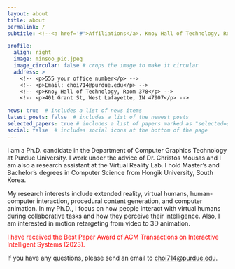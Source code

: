 ```yaml
---
layout: about
title: about
permalink: /
subtitle: <!--<a href='#'>Affiliations</a>. Knoy Hall of Technology, Room 378  401 Grant St, West Lafayette, IN 47907, USA --> <!-- Contacts. Moto. Etc. -->

profile:
  align: right
  image: minsoo_pic.jpeg
  image_circular: false # crops the image to make it circular
  address: >
    <!-- <p>555 your office number</p> -->
    <!-- <p>Email: choi714@purdue.edu</p> -->
    <!-- <p>Knoy Hall of Technology, Room 378</p> -->
    <!-- <p>401 Grant St, West Lafayette, IN 47907</p> -->

news: true  # includes a list of news items
latest_posts: false  # includes a list of the newest posts
selected_papers: true # includes a list of papers marked as "selected={true}"
social: false  # includes social icons at the bottom of the page
---
```


I am a Ph.D. candidate in the Department of Computer Graphics Technology at Purdue University. I work under the advice of Dr. Christos Mousas and I am also a research assistant at the Virtual Reality Lab. I hold Master’s and Bachelor’s degrees in Computer Science from Hongik University, South Korea.

My research interests include extended reality, virtual humans, human-computer interaction, procedural content generation, and computer animation. In my Ph.D., I focus on how people interact with virtual humans during collaborative tasks and how they perceive their intelligence. Also, I am interested in motion retargeting from video to 3D animation.

<span style="color:red"> I have received the Best Paper Award of ACM Transactions on Interactive Intelligent Systems (2023). </span>

If you have any questions, please send an email to choi714@purdue.edu.

<!--Write your biography here. Tell the world about yourself. Link to your favorite [subreddit](http://reddit.com). You can put a picture in, too. The code is already in, just name your picture `prof_pic.jpg` and put it in the `img/` folder.-->

<!--Put your address / P.O. box / other info right below your picture. You can also disable any of these elements by editing `profile` property of the YAML header of your `_pages/about.md`. Edit `_bibliography/papers.bib` and Jekyll will render your [publications page](/al-folio/publications/) automatically.-->

<!--Link to your social media connections, too. This theme is set up to use [Font Awesome icons](http://fortawesome.github.io/Font-Awesome/) and [Academicons](https://jpswalsh.github.io/academicons/), like the ones below. Add your Facebook, Twitter, LinkedIn, Google Scholar, or just disable all of them.-->
